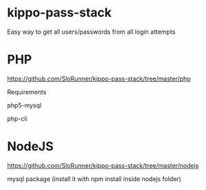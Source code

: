 # kippo-pass-stack
Easy way to get all users/passwords from all login attempts

# PHP
https://github.com/SloRunner/kippo-pass-stack/tree/master/php

Requirements

php5-mysql

php-cli

# NodeJS
https://github.com/SloRunner/kippo-pass-stack/tree/master/nodejs

mysql package (install it with npm install inside nodejs folder)
